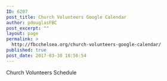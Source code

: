 ```yaml
---
ID: 6207
post_title: Church Volunteers Google Calendar
author: pdouglasFBC
post_excerpt: ""
layout: page
permalink: >
  http://fbcchelsea.org/church-volunteers-google-calendar/
published: true
post_date: 2017-03-30 18:56:54
---
```

Church Volunteers Schedule